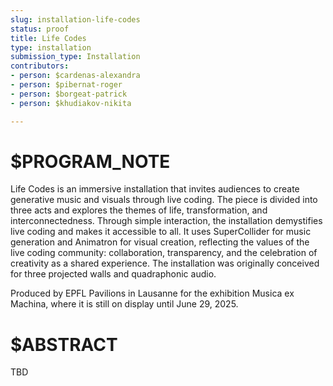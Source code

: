 ```yaml
---
slug: installation-life-codes
status: proof
title: Life Codes
type: installation
submission_type: Installation
contributors:
- person: $cardenas-alexandra
- person: $pibernat-roger
- person: $borgeat-patrick
- person: $khudiakov-nikita

---
```


# $PROGRAM_NOTE

Life Codes is an immersive installation that invites audiences to create generative music and visuals through live coding. The piece is divided into three acts and explores the themes of life, transformation, and interconnectedness. Through simple interaction, the installation demystifies live coding and makes it accessible to all. It uses SuperCollider for music generation and Animatron for visual creation, reflecting the values of the live coding community: collaboration, transparency, and the celebration of creativity as a shared experience. The installation was originally conceived for three projected walls and quadraphonic audio.

Produced by EPFL Pavilions in Lausanne for the exhibition Musica ex Machina, where it is still on display until June 29, 2025.

# $ABSTRACT

TBD

